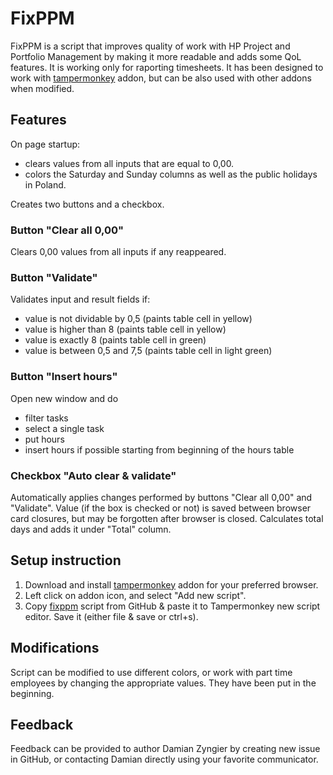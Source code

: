 # FixPPM

FixPPM is a script that improves quality of work with HP Project and Portfolio Management by making it more readable and adds some QoL features. It is working only for raporting timesheets.
It has been designed to work with [tampermonkey](http://www.tampermonkey.net) addon, but can be also used with other addons when modified.

## Features

On page startup:

* clears values from all inputs that are equal to 0,00.
* colors the Saturday and Sunday columns as well as the public holidays in Poland.

Creates two buttons and a checkbox.

### Button "Clear all 0,00"

Clears 0,00 values from all inputs if any reappeared.

### Button "Validate"

Validates input and result fields if:

* value is not dividable by 0,5 (paints table cell in yellow)
* value is higher than 8 (paints table cell in yellow)
* value is exactly 8 (paints table cell in green)
* value is between 0,5 and 7,5 (paints table cell in light green)

### Button "Insert hours"

Open new window and do

* filter tasks
* select a single task
* put hours
* insert hours if possible starting from beginning of the hours table

### Checkbox "Auto clear & validate"

Automatically applies changes performed by buttons "Clear all 0,00" and "Validate".
Value (if the box is checked or not) is saved between browser card closures, but may be forgotten after browser is closed.
Calculates total days and adds it under "Total" column.

## Setup instruction

1. Download and install [tampermonkey](http://www.tampermonkey.net) addon for your preferred browser.
1. Left click on addon icon, and select "Add new script".
1. Copy [fixppm](fixppm.js) script from GitHub & paste it to Tampermonkey new script editor. Save it (either file & save or ctrl+s).

## Modifications

Script can be modified to use different colors, or work with part time employees by changing the appropriate values. They have been put in the beginning.

## Feedback

Feedback can be provided to author Damian Zyngier by creating new issue in GitHub, or contacting Damian directly using your favorite communicator.
